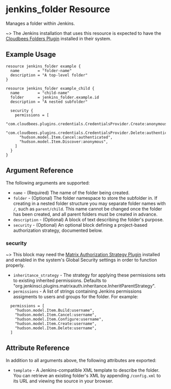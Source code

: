 # jenkins_folder Resource

Manages a folder within Jenkins.

~> The Jenkins installation that uses this resource is expected to have the [Cloudbees Folders Plugin](https://plugins.jenkins.io/cloudbees-folder) installed in their system.

## Example Usage

```hcl
resource jenkins_folder example {
  name        = "folder-name"
  description = "A top-level folder"
}

resource jenkins_folder example_child {
  name        = "child-name"
  folder      = jenkins_folder.example.id
  description = "A nested subfolder"

  security {
    permissions = [
      "com.cloudbees.plugins.credentials.CredentialsProvider.Create:anonymous",
      "com.cloudbees.plugins.credentials.CredentialsProvider.Delete:authenticated",
      "hudson.model.Item.Cancel:authenticated",
      "hudson.model.Item.Discover:anonymous",
    ]
  }
}
```

## Argument Reference

The following arguments are supported:

* `name` - (Required) The name of the folder being created.
* `folder` - (Optional) The folder namespace to store the subfolder in. If creating in a nested folder structure you may separate folder names with `/`, such as `parent/child`. This name cannot be changed once the folder has been created, and all parent folders must be created in advance.
* `description` - (Optional) A block of text describing the folder's purpose.
* `security` - (Optional) An optional block defining a project-based authorization strategy, documented below.

### security

~> This block may need the [Matrix Authorization Strategy Plugin](https://plugins.jenkins.io/matrix-auth/) installed and enabled in the system's Global Security settings in order to function properly.

* `inheritance_strategy` - The strategy for applying these permissions sets to existing inherited permissions. Defaults to "org.jenkinsci.plugins.matrixauth.inheritance.InheritParentStrategy".
* `permissions` - A list of strings containing Jenkins permissions assigments to users and groups for the folder. For example:

```hcl
  permissions = [
    "hudson.model.Item.Build:username",
    "hudson.model.Item.Cancel:username",
    "hudson.model.Item.Configure:username",
    "hudson.model.Item.Create:username",
    "hudson.model.Item.Delete:username",
  ]
```

## Attribute Reference

In addition to all arguments above, the following attributes are exported:

* `template` - A Jenkins-compatible XML template to describe the folder. You can retrieve an existing folder's XML by appending `/config.xml` to its URL and viewing the source in your browser.
